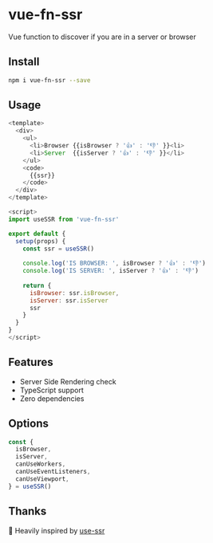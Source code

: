 # vue-fn-ssr

Vue function to discover if you are in a server or browser

## Install

``` bash  
npm i vue-fn-ssr --save  
```  

## Usage

``` js
<template>
  <div>
    <ul>
      <li>Browser {{isBrowser ? '👍' : '👎' }}<li>
      <li>Server  {{isServer ? '👍' : '👎' }}</li>
    </ul>
    <code>
      {{ssr}}
    </code>
  </div>
</template>

<script>
import useSSR from 'vue-fn-ssr'

export default {
  setup(props) {
    const ssr = useSSR()
    
    console.log('IS BROWSER: ', isBrowser ? '👍' : '👎')
    console.log('IS SERVER: ', isServer ? '👍' : '👎')
    
    return {
      isBrowser: ssr.isBrowser,
      isServer: ssr.isServer
      ssr
    }
  }
}
</script>
```

## Features

- Server Side Rendering check
- TypeScript support
- Zero dependencies

## Options

``` js
const {
  isBrowser,
  isServer,
  canUseWorkers,
  canUseEventListeners,
  canUseViewport,
} = useSSR()
```

## Thanks

:pray: Heavily inspired by [use-ssr](https://github.com/alex-cory/use-ssr)
